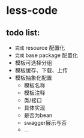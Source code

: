 # less-code
## todo list:
- `完成` resource 配置化
- `完成` base package 配置化
- 模板可选择分组
- 模板缓存、下载、上传
- 模板抽象化配置
  - 模板名称
  - 模板注释
  - 类/接口
  - 具体实现
  - 是否为bean
  - swagger展示与否
  - ...